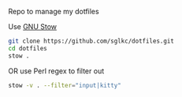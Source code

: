 Repo to manage my dotfiles

Use [GNU Stow](https://www.gnu.org/software/stow/)

```sh
git clone https://github.com/sglkc/dotfiles.git
cd dotfiles
stow .
```

OR use Perl regex to filter out

```sh
stow -v . --filter="input|kitty"
```
